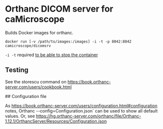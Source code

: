 # Orthanc DICOM server for caMicroscope

Builds Docker images for orthanc.

```
docker run [-v /path/to/images:/images] -i -t -p 8042:8042 camicroscope/dicomsrv
```

`-i -t` required [to be able to stop the container](https://stackoverflow.com/a/41099052)

## Testing

See the storescu command on https://book.orthanc-server.com/users/cookbook.html

## Configuration file

As https://book.orthanc-server.com/users/configuration.html#configuration notes, Orthanc --config=Configuration.json` can be used to show all default values. Or, see https://hg.orthanc-server.com/orthanc/file/Orthanc-1.12.1/OrthancServer/Resources/Configuration.json